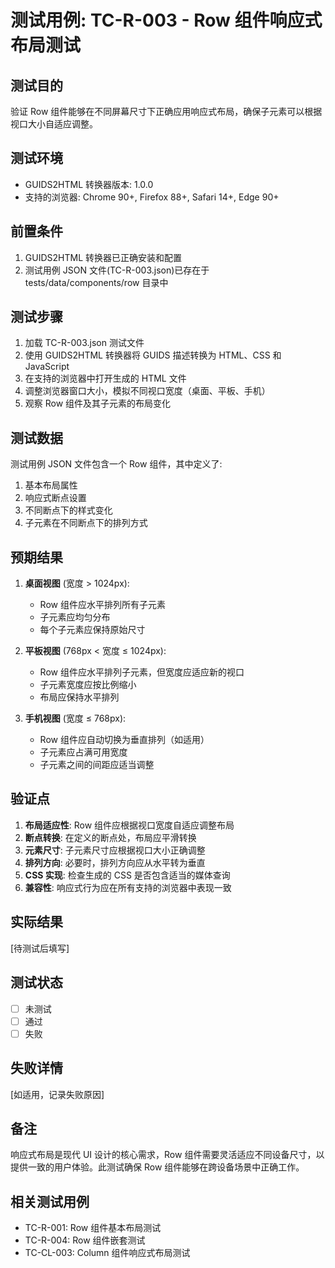 # 测试用例: TC-R-003 - Row 组件响应式布局测试

## 测试目的

验证 Row 组件能够在不同屏幕尺寸下正确应用响应式布局，确保子元素可以根据视口大小自适应调整。

## 测试环境

- GUIDS2HTML 转换器版本: 1.0.0
- 支持的浏览器: Chrome 90+, Firefox 88+, Safari 14+, Edge 90+

## 前置条件

1. GUIDS2HTML 转换器已正确安装和配置
2. 测试用例 JSON 文件(TC-R-003.json)已存在于 tests/data/components/row 目录中

## 测试步骤

1. 加载 TC-R-003.json 测试文件
2. 使用 GUIDS2HTML 转换器将 GUIDS 描述转换为 HTML、CSS 和 JavaScript
3. 在支持的浏览器中打开生成的 HTML 文件
4. 调整浏览器窗口大小，模拟不同视口宽度（桌面、平板、手机）
5. 观察 Row 组件及其子元素的布局变化

## 测试数据

测试用例 JSON 文件包含一个 Row 组件，其中定义了:

1. 基本布局属性
2. 响应式断点设置
3. 不同断点下的样式变化
4. 子元素在不同断点下的排列方式

## 预期结果

1. **桌面视图** (宽度 > 1024px):

   - Row 组件应水平排列所有子元素
   - 子元素应均匀分布
   - 每个子元素应保持原始尺寸

2. **平板视图** (768px < 宽度 ≤ 1024px):

   - Row 组件应水平排列子元素，但宽度应适应新的视口
   - 子元素宽度应按比例缩小
   - 布局应保持水平排列

3. **手机视图** (宽度 ≤ 768px):
   - Row 组件应自动切换为垂直排列（如适用）
   - 子元素应占满可用宽度
   - 子元素之间的间距应适当调整

## 验证点

1. **布局适应性**: Row 组件应根据视口宽度自适应调整布局
2. **断点转换**: 在定义的断点处，布局应平滑转换
3. **元素尺寸**: 子元素尺寸应根据视口大小正确调整
4. **排列方向**: 必要时，排列方向应从水平转为垂直
5. **CSS 实现**: 检查生成的 CSS 是否包含适当的媒体查询
6. **兼容性**: 响应式行为应在所有支持的浏览器中表现一致

## 实际结果

[待测试后填写]

## 测试状态

- [ ] 未测试
- [ ] 通过
- [ ] 失败

## 失败详情

[如适用，记录失败原因]

## 备注

响应式布局是现代 UI 设计的核心需求，Row 组件需要灵活适应不同设备尺寸，以提供一致的用户体验。此测试确保 Row 组件能够在跨设备场景中正确工作。

## 相关测试用例

- TC-R-001: Row 组件基本布局测试
- TC-R-004: Row 组件嵌套测试
- TC-CL-003: Column 组件响应式布局测试
